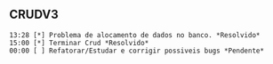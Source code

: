 ## CRUDV3
    13:28 [*] Problema de alocamento de dados no banco. *Resolvido*
    15:00 [*] Terminar Crud *Resolvido*
    00:00 [ ] Refatorar/Estudar e corrigir possiveis bugs *Pendente*
